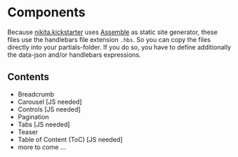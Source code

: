 # Components

Because [nikita.kickstarter](https://github.com/nikita-kit/nikita-kickstarter) uses [Assemble](http://assemble.io/) as static site generator, these files use the handlebars file extension `.hbs`. So you can copy the files directly into your partials-folder. If you do so, you have to define additionally the data-json and/or handlebars expressions.


## Contents

- Breadcrumb
- Carousel [JS needed]
- Controls [JS needed]
- Pagination
- Tabs [JS needed]
- Teaser
- Table of Content (ToC) [JS needed]
- more to come …
